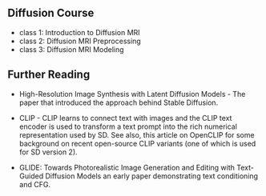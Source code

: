 ## Diffusion Course

- class 1: Introduction to Diffusion MRI
- class 2: Diffusion MRI Preprocessing
- class 3: Diffusion MRI Modeling

## Further Reading

- High-Resolution Image Synthesis with Latent Diffusion Models - The paper that introduced the approach behind Stable Diffusion.

- CLIP - CLIP learns to connect text with images and the CLIP text encoder is used to transform a text prompt into the rich numerical representation used by SD. See also, this article on OpenCLIP for some background on recent open-source CLIP variants (one of which is used for SD version 2).

- GLIDE: Towards Photorealistic Image Generation and Editing with Text-Guided Diffusion Models an early paper demonstrating text conditioning and CFG.
